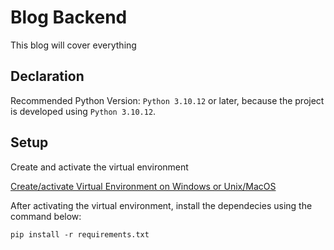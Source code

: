 # Blog Backend
This blog will cover everything

## Declaration
Recommended Python Version: `Python 3.10.12` or later, because the project is developed using `Python 3.10.12`.

## Setup
Create and activate the virtual environment

[Create/activate Virtual Environment on Windows or Unix/MacOS](https://github.com/rkshaon/software-engineering-preparation/tree/master/Languages/Python/000_environment)

After activating the virtual environment, install the dependecies using the command below:

```
pip install -r requirements.txt
```
